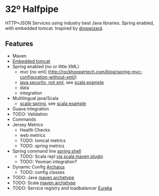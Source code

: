 32º Halfpipe
====================

HTTP+JSON Services using industry best Java libraries.
Spring enabled, with embedded tomcat.  Inspired by [dropwizard](http://dropwizard.codahale.com/).

Features
-----
- Maven
- [Embedded tomcat](http://tomcat.apache.org/maven-plugin-2/executable-war-jar.html)
- Spring enabled (no or little XML)
    - mvc [no xml] (http://rockhoppertech.com/blog/spring-mvc-configuration-without-xml/)
    - [java security, not xml](http://blog.springsource.org/2011/08/01/spring-security-configuration-with-scala/), see [scala example](https://github.com/32degrees/halfpipe/tree/master/scala-example)
    - data
    - integration
- Multilingual java/Scala
    - [scala-spring](https://github.com/ewolff/scala-spring), see [scala example](https://github.com/32degrees/halfpipe/tree/master/scala-example)
- Guava integration
- TODO: Validation
- Commands
- Jersey Metrics
    - Health Checks
    - web metrics
    - TODO: tomcat metrics
    - TODO: spring metrics
- Spring command line [spring shell](http://www.springsource.org/spring-shell/)
    - TODO: Scala repl [via scala maven plugin](http://davidb.github.com/scala-maven-plugin/example_console.html)
    - TODO: Yeoman integration?
- Dynamic Config [Archaius](https://github.com/Netflix/archaius)
    - TODO: config classes
- TODO: Java [maven archetype](http://maven.apache.org/guides/mini/guide-creating-archetypes.html)
- TODO: Scala [maven archetype](http://maven.apache.org/guides/mini/guide-creating-archetypes.html)
- TODO: Service registry and loadbalancer [Eureka](https://github.com/Netflix/eureka)